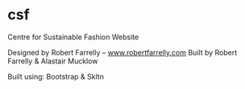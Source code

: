 csf
===

Centre for Sustainable Fashion Website

Designed by Robert Farrelly – www.robertfarrelly.com
Built by Robert Farrelly & Alastair Mucklow

Built using: Bootstrap & Skltn
